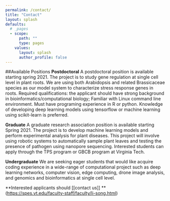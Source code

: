```yaml
---
permalink: /contact/
title: "Contact"
layout: splash
defaults:
  # _pages
  - scope:
      path: ""
      type: pages
    values:
      layout: splash
      author_profile: false
---
```


##Available Positions
**Postdoctoral**
A postdoctoral position is available starting spring 2021. The project is to study gene regulation at single cell level in plant roots. We are using both Arabidopsis and related Brassicaceae species as our model system to characterize stress response genes in roots. Required qualifications: the applicant should have strong background in bioinformatics/computational biology; Familiar with Linux command line environment. Must have programing experience in R or python. Knowledge of developing deep learning models using tensorflow or machine learning using scikit-learn is preferred. 

**Graduate**
A graduate research association position is available starting Spring 2021. The project is to develop machine learning models and perform experimental analysis for plant diseases. This project will involve using robotic systems to automatically sample plant leaves and testing the presence of pathogen using nanopore sequencing. Interested students can apply through the TPS program or GBCB program at Virginia Tech. 

**Undergraduate**
We are seeking eager students that would like acquire coding experience in a wide-range of computational project such as deep learning networks, computer vision, edge computing, drone image analysis, and genomics and bioinformatics at single cell level. 

**Interested applicants should [[contact us]] ** (https://spes.vt.edu/faculty-staff/faculty/li-song.html)

